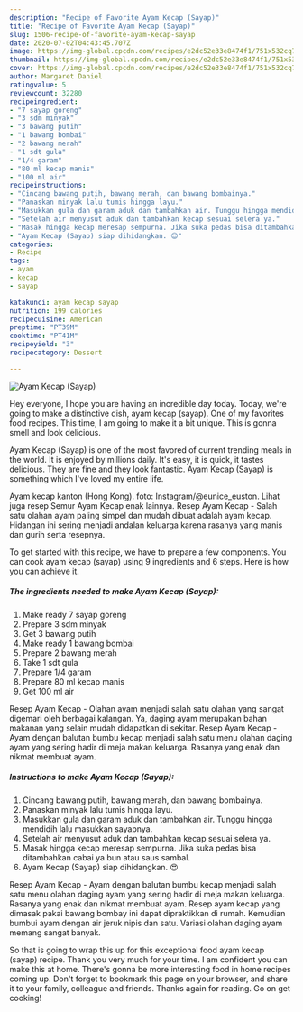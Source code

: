 ```yaml
---
description: "Recipe of Favorite Ayam Kecap (Sayap)"
title: "Recipe of Favorite Ayam Kecap (Sayap)"
slug: 1506-recipe-of-favorite-ayam-kecap-sayap
date: 2020-07-02T04:43:45.707Z
image: https://img-global.cpcdn.com/recipes/e2dc52e33e8474f1/751x532cq70/ayam-kecap-sayap-foto-resep-utama.jpg
thumbnail: https://img-global.cpcdn.com/recipes/e2dc52e33e8474f1/751x532cq70/ayam-kecap-sayap-foto-resep-utama.jpg
cover: https://img-global.cpcdn.com/recipes/e2dc52e33e8474f1/751x532cq70/ayam-kecap-sayap-foto-resep-utama.jpg
author: Margaret Daniel
ratingvalue: 5
reviewcount: 32280
recipeingredient:
- "7 sayap goreng"
- "3 sdm minyak"
- "3 bawang putih"
- "1 bawang bombai"
- "2 bawang merah"
- "1 sdt gula"
- "1/4 garam"
- "80 ml kecap manis"
- "100 ml air"
recipeinstructions:
- "Cincang bawang putih, bawang merah, dan bawang bombainya."
- "Panaskan minyak lalu tumis hingga layu."
- "Masukkan gula dan garam aduk dan tambahkan air. Tunggu hingga mendidih lalu masukkan sayapnya."
- "Setelah air menyusut aduk dan tambahkan kecap sesuai selera ya."
- "Masak hingga kecap meresap sempurna. Jika suka pedas bisa ditambahkan cabai ya bun atau saus sambal."
- "Ayam Kecap (Sayap) siap dihidangkan. 😍"
categories:
- Recipe
tags:
- ayam
- kecap
- sayap

katakunci: ayam kecap sayap 
nutrition: 199 calories
recipecuisine: American
preptime: "PT39M"
cooktime: "PT41M"
recipeyield: "3"
recipecategory: Dessert

---
```



![Ayam Kecap (Sayap)](https://img-global.cpcdn.com/recipes/e2dc52e33e8474f1/751x532cq70/ayam-kecap-sayap-foto-resep-utama.jpg)

Hey everyone, I hope you are having an incredible day today. Today, we're going to make a distinctive dish, ayam kecap (sayap). One of my favorites food recipes. This time, I am going to make it a bit unique. This is gonna smell and look delicious.

Ayam Kecap (Sayap) is one of the most favored of current trending meals in the world. It is enjoyed by millions daily. It's easy, it is quick, it tastes delicious. They are fine and they look fantastic. Ayam Kecap (Sayap) is something which I've loved my entire life.

Ayam kecap kanton (Hong Kong). foto: Instagram/@eunice_euston. Lihat juga resep Semur Ayam Kecap enak lainnya. Resep Ayam Kecap - Salah satu olahan ayam paling simpel dan mudah dibuat adalah ayam kecap. Hidangan ini sering menjadi andalan keluarga karena rasanya yang manis dan gurih serta resepnya.


To get started with this recipe, we have to prepare a few components. You can cook ayam kecap (sayap) using 9 ingredients and 6 steps. Here is how you can achieve it.

<!--inarticleads1-->

##### The ingredients needed to make Ayam Kecap (Sayap):

1. Make ready 7 sayap goreng
1. Prepare 3 sdm minyak
1. Get 3 bawang putih
1. Make ready 1 bawang bombai
1. Prepare 2 bawang merah
1. Take 1 sdt gula
1. Prepare 1/4 garam
1. Prepare 80 ml kecap manis
1. Get 100 ml air


Resep Ayam Kecap - Olahan ayam menjadi salah satu olahan yang sangat digemari oleh berbagai kalangan. Ya, daging ayam merupakan bahan makanan yang selain mudah didapatkan di sekitar. Resep Ayam Kecap - Ayam dengan balutan bumbu kecap menjadi salah satu menu olahan daging ayam yang sering hadir di meja makan keluarga. Rasanya yang enak dan nikmat membuat ayam. 

<!--inarticleads2-->

##### Instructions to make Ayam Kecap (Sayap):

1. Cincang bawang putih, bawang merah, dan bawang bombainya.
1. Panaskan minyak lalu tumis hingga layu.
1. Masukkan gula dan garam aduk dan tambahkan air. Tunggu hingga mendidih lalu masukkan sayapnya.
1. Setelah air menyusut aduk dan tambahkan kecap sesuai selera ya.
1. Masak hingga kecap meresap sempurna. Jika suka pedas bisa ditambahkan cabai ya bun atau saus sambal.
1. Ayam Kecap (Sayap) siap dihidangkan. 😍


Resep Ayam Kecap - Ayam dengan balutan bumbu kecap menjadi salah satu menu olahan daging ayam yang sering hadir di meja makan keluarga. Rasanya yang enak dan nikmat membuat ayam. Resep ayam kecap yang dimasak pakai bawang bombay ini dapat dipraktikkan di rumah. Kemudian bumbui ayam dengan air jeruk nipis dan satu. Variasi olahan daging ayam memang sangat banyak. 

So that is going to wrap this up for this exceptional food ayam kecap (sayap) recipe. Thank you very much for your time. I am confident you can make this at home. There's gonna be more interesting food in home recipes coming up. Don't forget to bookmark this page on your browser, and share it to your family, colleague and friends. Thanks again for reading. Go on get cooking!
